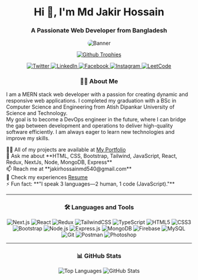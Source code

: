<h1 align="center">Hi 👋, I'm Md Jakir Hossain</h1>
<h3 align="center">A Passionate Web Developer from Bangladesh</h3>

<!-- Banner Section -->
<p align="center">
  <img src="https://i.ibb.co.com/f9n1Ngt/banner-Github.jpg" alt="Banner" style="max-width: 100%; height: auto; border-radius: 10px;">
</p>

<!-- Profile Trophy -->
<p align="center">
  <a href="https://github.com/ryo-ma/github-profile-trophy">
    <img src="https://github-profile-trophy.vercel.app/?username=jakir540&row=1&column=6&theme=gruvbox&margin-w=15&margin-h=15" alt="Github Trophies"/>
  </a>
</p>

<!-- Social Media Badges -->
<p align="center">
  <a href="https://twitter.com/mdjakir7400" target="_blank">
    <img src="https://img.shields.io/twitter/follow/mdjakir7400?logo=twitter&style=for-the-badge" alt="Twitter" />
  </a>
  <a href="https://linkedin.com/in/md-jakir-hossain-1398741b2" target="_blank">
    <img src="https://img.shields.io/badge/-LinkedIn-blue?style=for-the-badge&logo=linkedin" alt="LinkedIn" />
  </a>
  <a href="https://fb.com/md.jakirhasan.9279" target="_blank">
    <img src="https://img.shields.io/badge/Facebook-1877F2?style=for-the-badge&logo=facebook&logoColor=white" alt="Facebook" />
  </a>
  <a href="https://instagram.com/md.jakirhasan.9279" target="_blank">
    <img src="https://img.shields.io/badge/Instagram-E4405F?style=for-the-badge&logo=instagram&logoColor=white" alt="Instagram" />
  </a>
  <a href="https://leetcode.com/MdJakirHossain/" target="_blank">
    <img src="https://img.shields.io/badge/-LeetCode-FFA116?style=for-the-badge&logo=leetCode&logoColor=white" alt="LeetCode" />
  </a>
</p>

<!-- About Me -->
<h3 align="center">👨‍💻 About Me</h3>
<p align="start"> 
  I am a MERN stack web developer with a passion for creating dynamic and responsive web applications. I completed my graduation with a BSc in Computer Science and Engineering from Atish Dipankar University of Science and Technology. <br>
  My goal is to become a DevOps engineer in the future, where I can bridge the gap between development and operations to deliver high-quality software efficiently. I am always eager to learn new technologies and improve my skills.
</p>

<p align="start"> 
  👨‍💻 All of my projects are available at <a href="https://jakir-hossain-md.netlify.app/">My Portfolio</a><br>
  💬 Ask me about **HTML, CSS, Bootstrap, Tailwind, JavaScript, React, Redux, NextJs, Node, MongoDB, Express**<br>
  📫 Reach me at **jakirhossainmd540@gmail.com**<br>
  📄 Check my experiences <a href="https://drive.google.com/file/d/1LmH4xWUHbw708xgyrMjA3R0Dbzx64B86/view?usp=sharing" target="_blank">Resume</a><br>
  ⚡ Fun fact: **"I speak 3 languages—2 human, 1 code (JavaScript)."**
</p>

<hr>

<h3 align="center">🛠 Languages and Tools</h3>

<p align="center">
  <img src="https://img.shields.io/badge/-Next.js-black?logo=next.js&style=for-the-badge" alt="Next.js" />
  <img src="https://img.shields.io/badge/-React-black?logo=react&style=for-the-badge" alt="React" />
  <img src="https://img.shields.io/badge/-Redux-black?logo=redux&style=for-the-badge" alt="Redux" />
  <img src="https://img.shields.io/badge/-TailwindCSS-black?logo=tailwindcss&style=for-the-badge" alt="TailwindCSS" />
  <img src="https://img.shields.io/badge/-TypeScript-black?logo=typescript&style=for-the-badge" alt="TypeScript" />
  <img src="https://img.shields.io/badge/-HTML5-black?logo=html5&style=for-the-badge" alt="HTML5" />
  <img src="https://img.shields.io/badge/-CSS3-black?logo=css3&style=for-the-badge" alt="CSS3" />
  <img src="https://img.shields.io/badge/-Bootstrap-black?logo=bootstrap&style=for-the-badge" alt="Bootstrap" />
  <img src="https://img.shields.io/badge/-Node.js-black?logo=node.js&style=for-the-badge" alt="Node.js" />
  <img src="https://img.shields.io/badge/-Express.js-black?logo=express&style=for-the-badge" alt="Express.js" />
  <img src="https://img.shields.io/badge/-MongoDB-black?logo=mongodb&style=for-the-badge" alt="MongoDB" />
  <img src="https://img.shields.io/badge/-Firebase-black?logo=firebase&style=for-the-badge" alt="Firebase" />
  <img src="https://img.shields.io/badge/-MySQL-black?logo=mysql&style=for-the-badge" alt="MySQL" />
  <img src="https://img.shields.io/badge/-Git-black?logo=git&style=for-the-badge" alt="Git" />
  <img src="https://img.shields.io/badge/-Postman-black?logo=postman&style=for-the-badge" alt="Postman" />
  <img src="https://img.shields.io/badge/-Photoshop-black?logo=adobe-photoshop&style=for-the-badge" alt="Photoshop" />
</p>

<hr>

<!-- GitHub Stats -->
<h3 align="center">📊 GitHub Stats</h3>

<div align="center">
  <img src="https://github-readme-stats.vercel.app/api/top-langs/?username=jakir540&layout=compact&theme=radical&hide_border=true" alt="Top Languages" />
  <img src="https://github-readme-stats.vercel.app/api?username=jakir540&show_icons=true&theme=radical&hide_border=true" alt="GitHub Stats" />
</div>
